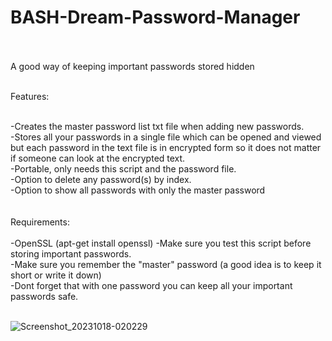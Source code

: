 # BASH-Dream-Password-Manager<br><br>
A good way of keeping important passwords stored hidden
<br><br>

Features: <br><br>

-Creates the master password list txt file when adding new passwords.<br>
-Stores all your passwords in a single file which can be opened and viewed but each password in the text file is in encrypted form so it does not matter if someone can look at the encrypted text.<br>
-Portable, only needs this script and the password file.<br>
-Option to delete any password(s) by index.<br>
-Option to show all passwords with only the master password<br>
<br>
<br>
Requirements:
<br><br>
-OpenSSL (apt-get install openssl)
-Make sure you test this script before storing important passwords. <br>
-Make sure you remember the "master" password (a good idea is to keep it short or write it down)<br>
-Dont forget that with one password you can keep all your important passwords safe.<br>
<br>


 ![Screenshot_20231018-020229](https://github.com/lexterror/BASH-Dream-Password-Manager/assets/16135535/cdf70fb8-e7a6-44d5-b65c-3556d39e89b8)

